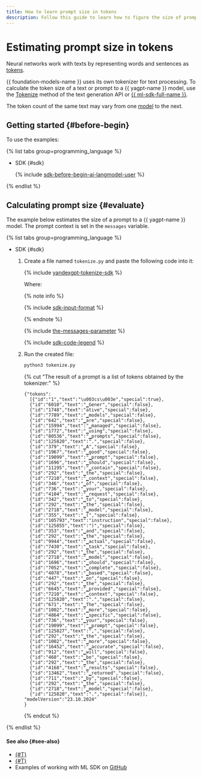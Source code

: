```yaml
---
title: How to learn prompt size in tokens
description: Follow this guide to learn how to figure the size of prompts to {{ yagpt-full-name }} models in tokens.
---
```


# Estimating prompt size in tokens

Neural networks work with texts by representing words and sentences as [tokens](../../concepts/yandexgpt/tokens.md).

{{ foundation-models-name }} uses its own tokenizer for text processing. To calculate the token size of a text or prompt to a {{ yagpt-name }} model, use the [Tokenize](../../text-generation/api-ref/Tokenizer/index.md) method of the text generation API or [{{ ml-sdk-full-name }}](../../sdk/index.md).

The token count of the same text may vary from one [model](../../concepts/yandexgpt/models.md) to the next.

## Getting started {#before-begin}

To use the examples:

{% list tabs group=programming_language %}

- SDK {#sdk}

  {% include [sdk-before-begin-ai-langmodel-user](../../../_includes/foundation-models/sdk-before-begin-ai-langmodel-user.md) %}

{% endlist %}

## Calculating prompt size {#evaluate}

The example below estimates the size of a prompt to a {{ yagpt-name }} model. The prompt context is set in the `messages` variable.

{% list tabs group=programming_language %}

- SDK {#sdk}

  1. Create a file named `tokenize.py` and paste the following code into it:

      {% include [yandexgpt-tokenize-sdk](../../../_includes/foundation-models/examples/yandexgpt-tokenize-sdk.md) %}

      Where:

      {% note info %}

      {% include [sdk-input-format](../../../_includes/foundation-models/sdk-input-format.md) %}

      {% endnote %}

      {% include [the-messages-parameter](../../../_includes/foundation-models/yandexgpt/the-messages-parameter.md) %}

      {% include [sdk-code-legend](../../../_includes/foundation-models/examples/sdk-code-legend.md) %}

  1. Run the created file:

      ```bash
      python3 tokenize.py
      ```

      {% cut "The result of a prompt is a list of tokens obtained by the tokenizer:" %}

      ```text
      {"tokens":
        [{"id":"1","text":"\u003cs\u003e","special":true},
        {"id":"6010","text":"▁Gener","special":false},
        {"id":"1748","text":"ative","special":false},
        {"id":"7789","text":"▁models","special":false},
        {"id":"642","text":"▁are","special":false},
        {"id":"15994","text":"▁managed","special":false},
        {"id":"1772","text":"▁using","special":false},
        {"id":"80536","text":"▁prompts","special":false},
        {"id":"125820","text":".","special":false},
        {"id":"379","text":"▁A","special":false},
        {"id":"1967","text":"▁good","special":false},
        {"id":"19099","text":"▁prompt","special":false},
        {"id":"1696","text":"▁should","special":false},
        {"id":"11195","text":"▁contain","special":false},
        {"id":"292","text":"▁the","special":false},
        {"id":"7210","text":"▁context","special":false},
        {"id":"346","text":"▁of","special":false},
        {"id":"736","text":"▁your","special":false},
        {"id":"4104","text":"▁request","special":false},
        {"id":"342","text":"▁to","special":false},
        {"id":"292","text":"▁the","special":false},
        {"id":"2718","text":"▁model","special":false},
        {"id":"355","text":"▁(","special":false},
        {"id":"105793","text":"instruction","special":false},
        {"id":"125855","text":")","special":false},
        {"id":"353","text":"▁and","special":false},
        {"id":"292","text":"▁the","special":false},
        {"id":"9944","text":"▁actual","special":false},
        {"id":"7430","text":"▁task","special":false},
        {"id":"292","text":"▁the","special":false},
        {"id":"2718","text":"▁model","special":false},
        {"id":"1696","text":"▁should","special":false},
        {"id":"7052","text":"▁complete","special":false},
        {"id":"4078","text":"▁based","special":false},
        {"id":"447","text":"▁on","special":false},
        {"id":"292","text":"▁the","special":false},
        {"id":"6645","text":"▁provided","special":false},
        {"id":"7210","text":"▁context","special":false},
        {"id":"125820","text":".","special":false},
        {"id":"671","text":"▁The","special":false},
        {"id":"1002","text":"▁more","special":false},
        {"id":"4864","text":"▁specific","special":false},
        {"id":"736","text":"▁your","special":false},
        {"id":"19099","text":"▁prompt","special":false},
        {"id":"125827","text":",","special":false},
        {"id":"292","text":"▁the","special":false},
        {"id":"1002","text":"▁more","special":false},
        {"id":"16452","text":"▁accurate","special":false},
        {"id":"912","text":"▁will","special":false},
        {"id":"460","text":"▁be","special":false},
        {"id":"292","text":"▁the","special":false},
        {"id":"4168","text":"▁results","special":false},
        {"id":"13462","text":"▁returned","special":false},
        {"id":"711","text":"▁by","special":false},
        {"id":"292","text":"▁the","special":false},
        {"id":"2718","text":"▁model","special":false},
        {"id":"125820","text":".","special":false}],
      "modelVersion":"23.10.2024"
      }
      ```

      {% endcut %}

{% endlist %}

#### See also {#see-also}

* [{#T}](../../concepts/yandexgpt/tokens.md)
* [{#T}](../../concepts/yandexgpt/index.md)
* Examples of working with ML SDK on [GitHub](https://github.com/yandex-cloud/yandex-cloud-ml-sdk/tree/master/examples/sync/completions)